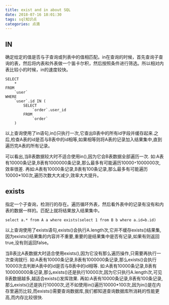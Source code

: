 ```yaml
---
title: exist and in about SQL
date: 2018-07-16 18:01:30
tags: sql知识点
categories: 点滴
---
```


## IN

确定给定的值是否与子查询或列表中的值相匹配。in在查询的时候，首先查询子查询的表，然后将内表和外表做一个笛卡尔积，然后按照条件进行筛选。所以相对内表比较小的时候，in的速度较快。 

```
SELECT
    *
FROM
    `user`
WHERE
    `user`.id IN (
        SELECT
            `order`.user_id
        FROM
            `order`
    )
```

以上查询使用了in语句,in()只执行一次,它查出B表中的所有id字段并缓存起来.之后,检查A表的id是否与B表中的id相等,如果相等则将A表的记录加入结果集中,直到遍历完A表的所有记录。

可以看出,当B表数据较大时不适合使用in(),因为它会B表数据全部遍历一次. 如:A表有10000条记录,B表有1000000条记录,那么最多有可能遍历10000`*`1000000次,效率很差. 再如:A表有10000条记录,B表有100条记录,那么最多有可能遍历10000*100次,遍历次数大大减少,效率大大提升。

## exists

指定一个子查询，检测行的存在。遍历循环外表，然后看外表中的记录有没有和内表的数据一样的。匹配上就将结果放入结果集中。 

```
select a.* from A a where exists(select 1 from B b where a.id=b.id)
```

以上查询使用了exists语句,exists()会执行A.length次,它并不缓存exists()结果集,因为exists()结果集的内容并不重要,重要的是结果集中是否有记录,如果有则返回true,没有则返回false。

当B表比A表数据大时适合使用exists(),因为它没有那么遍历操作,只需要再执行一次查询就行. 如:A表有10000条记录,B表有1000000条记录,那么exists()会执行10000次去判断A表中的id是否与B表中的id相等. 如:A表有10000条记录,B表有100000000条记录,那么exists()还是执行10000次,因为它只执行A.length次,可见B表数据越多,越适合exists()发挥效果. 再如:A表有10000条记录,B表有100条记录,那么exists()还是执行10000次,还不如使用in()遍历10000*100次,因为in()是在内存里遍历比较,而exists()需要查询数据库,我们都知道查询数据库所消耗的性能更高,而内存比较很快. 